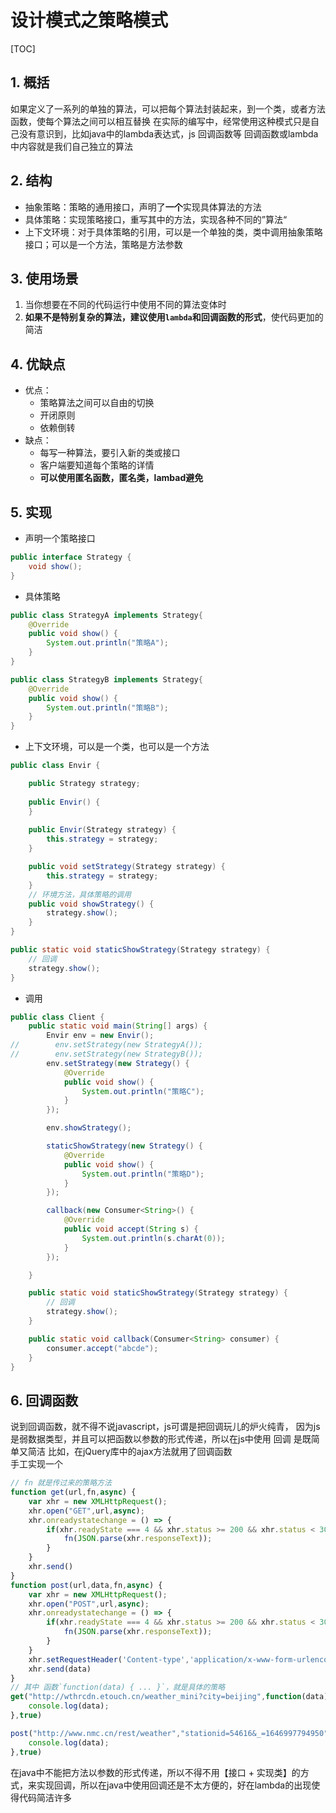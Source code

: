 # 设计模式之策略模式

[TOC]

## 1. 概括

如果定义了一系列的单独的算法，可以把每个算法封装起来，到一个类，或者方法函数，使每个算法之间可以相互替换
在实际的编写中，经常使用这种模式只是自己没有意识到，比如java中的lambda表达式，js 回调函数等
回调函数或lambda中内容就是我们自己独立的算法

## 2. 结构

* 抽象策略：策略的通用接口，声明了**一个**实现具体算法的方法
* 具体策略：实现策略接口，重写其中的方法，实现各种不同的”算法“
* 上下文环境：对于具体策略的引用，可以是一个单独的类，类中调用抽象策略接口；可以是一个方法，策略是方法参数

## 3. 使用场景

1. 当你想要在不同的代码运行中使用不同的算法变体时
2. **如果不是特别复杂的算法，建议使用`lambda`和回调函数的形式**，使代码更加的简洁

## 4. 优缺点

* 优点：
	* 策略算法之间可以自由的切换
	* 开闭原则
	* 依赖倒转
* 缺点：
	* 每写一种算法，要引入新的类或接口
	* 客户端要知道每个策略的详情
	* **可以使用匿名函数，匿名类，lambad避免**

## 5. 实现

* 声明一个策略接口

```java
public interface Strategy {
    void show();
}
```

* 具体策略

```java
public class StrategyA implements Strategy{
    @Override
    public void show() {
        System.out.println("策略A");
    }
}

public class StrategyB implements Strategy{
    @Override
    public void show() {
        System.out.println("策略B");
    }
}
```

* 上下文环境，可以是一个类，也可以是一个方法

```java
public class Envir {

    public Strategy strategy;
    
    public Envir() {
    }
    
    public Envir(Strategy strategy) {
        this.strategy = strategy;
    }

    public void setStrategy(Strategy strategy) {
        this.strategy = strategy;
    }
    // 环境方法，具体策略的调用
    public void showStrategy() {
        strategy.show();
    }
}
```

```java
public static void staticShowStrategy(Strategy strategy) {
    // 回调
    strategy.show();
}
```

* 调用

```java
public class Client {
    public static void main(String[] args) {
        Envir env = new Envir();
//        env.setStrategy(new StrategyA());
//        env.setStrategy(new StrategyB());
        env.setStrategy(new Strategy() {
            @Override
            public void show() {
                System.out.println("策略C");
            }
        });

        env.showStrategy();

        staticShowStrategy(new Strategy() {
            @Override
            public void show() {
                System.out.println("策略D");
            }
        });

        callback(new Consumer<String>() {
            @Override
            public void accept(String s) {
                System.out.println(s.charAt(0));
            }
        });

    }

    public static void staticShowStrategy(Strategy strategy) {
        // 回调
        strategy.show();
    }

    public static void callback(Consumer<String> consumer) {
        consumer.accept("abcde");
    }
}
```

## 6. 回调函数

说到回调函数，就不得不说javascript，js可谓是把回调玩儿的炉火纯青，  因为js是弱数据类型，并且可以把函数以参数的形式传递，所以在js中使用 回调 是既简单又简洁
比如，在jQuery库中的ajax方法就用了回调函数  
手工实现一个

```js
// fn 就是传过来的策略方法
function get(url,fn,async) {
    var xhr = new XMLHttpRequest();
    xhr.open("GET",url,async);
    xhr.onreadystatechange = () => {
        if(xhr.readyState === 4 && xhr.status >= 200 && xhr.status < 300) {
            fn(JSON.parse(xhr.responseText));
        }
    }
    xhr.send()
}
function post(url,data,fn,async) {
    var xhr = new XMLHttpRequest();
    xhr.open("POST",url,async);
    xhr.onreadystatechange = () => {
        if(xhr.readyState === 4 && xhr.status >= 200 && xhr.status < 300) {
            fn(JSON.parse(xhr.responseText));
        }
    }
    xhr.setRequestHeader('Content-type','application/x-www-form-urlencoded');
    xhr.send(data)
}
// 其中 函数`function(data) { ... }`，就是具体的策略
get("http://wthrcdn.etouch.cn/weather_mini?city=beijing",function(data) {
    console.log(data);
},true)

post("http://www.nmc.cn/rest/weather","stationid=54616&_=1646997794950",function(data) {
    console.log(data);
},true)
```

在java中不能把方法以参数的形式传递，所以不得不用【接口 + 实现类】的方式，来实现回调，所以在java中使用回调还是不太方便的，好在lambda的出现使得代码简洁许多


















